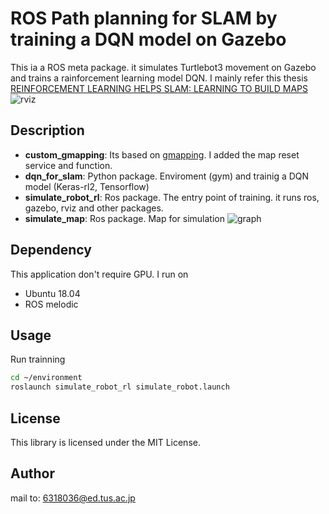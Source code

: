 # ROS Path planning for SLAM by training a DQN model on Gazebo
This ia a ROS meta package. it simulates Turtlebot3 movement on Gazebo and trains a rainforcement learning model DQN. 
I mainly refer this thesis [REINFORCEMENT LEARNING HELPS SLAM: LEARNING TO BUILD MAPS](https://www.researchgate.net/publication/343874756_REINFORCEMENT_LEARNING_HELPS_SLAM_LEARNING_TO_BUILD_MAPS)
![rviz](https://imgur.com/jkzsjpk.jpg)
## Description
* **custom\_gmapping**: Its based on [gmapping](https://github.com/ros-perception/slam\_gmapping). I added the map reset service and function.
* **dqn\_for\_slam**: Python package. Enviroment (gym) and trainig a DQN model (Keras-rl2, Tensorflow) 
* **simulate\_robot\_rl**: Ros package. The entry point of training. it runs ros, gazebo, rviz and other packages. 
* **simulate\_map**: Ros package. Map for simulation
![graph](https://imgur.com/SeGLM1x.jpg) 
## Dependency
This application don't require GPU.
I run on 
* Ubuntu 18.04 
* ROS melodic
## Usage
Run trainning 
 ```bash
cd ~/environment
roslaunch simulate_robot_rl simulate_robot.launch
```
## License
This library is licensed under the MIT License.

## Author
mail to: 6318036@ed.tus.ac.jp


